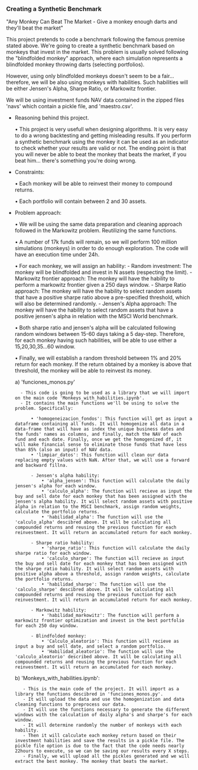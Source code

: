 ###  Creating a Synthetic Benchmark

 "Any Monkey Can Beat The Market -  Give a monkey enough darts and they'll beat the market"

This project pretends to code a benchmark following the famous premise stated above. We're going to create a synthetic benchmark based on monkeys that invest in the market. This problem is usually solved following the "blindfolded monkey" approach, where each simulation represents a blindfolded monkey throwing darts (selecting portfolios).

However, using only blindfolded monkeys doesn't seem to be a fair... therefore, we will be also using monkeys with habilities. Such habilities will be either Jensen's Alpha, Sharpe Ratio, or Markowitz frontier. 

We will be using investment funds NAV data contained in the zipped files 'navs' which contain a pickle file, and 'maestro.csv'.

- Reasoning behind this project.

    • This project is very usefull when designing algorithms. It is very easy to do a wrong backtesting and getting misleading results. If you perform a synthetic benchmark using the monkey it can be used as an indicator to check whether your results are valid or not. The ending point is that you will never be able to beat the monkey that beats the market, if you beat him... there's something you're doing wrong. 

- Constraints:

    • Each monkey will be able to reinvest their money to compound returns.
    
    • Each portfolio will contain between 2 and 30 assets. 
    
- Problem approach:
    
    • We will be using the same data preparation and cleaning approach followed in the Markowitz problem. Reutilizing the same functions.

    • A number of 17k funds will remain, so we will perform 100 million simulations (monkeys) in order to do enough exploration. The code will have an execution time under 24h.

    • For each monkey, we will assign an hability:
        - Random investment: The monkey will be blindfolded and invest in N assets (respecting the limit).
        - Markowitz frontier approach: The monkey will have the hability to perform a markowitz frontier given a 250 days window. 
        - Sharpe Ratio approach: The monkey will have the hability to select random assets that have a positive sharpe ratio above a pre-specified threshold, which will also be determined randomly. 
        - Jensen's Alpha approach: The monkey will have the hability to select random assets that have a positive jensen's alpha in relation with the MSCI World benchmark.

    • Both sharpe ratio and jensen's alpha will be calculated following random windows between 15-60 days taking a 5 day-step. Therefore, for each monkey having such habilities, will be able to use either a 15,20,30,35...60 window.  

    • Finally, we will establish a random threshold between 1% and 20% return for each monkey. If the return obtained by a monkey is above that threshold, the monkey will be able to reinvest its money. 

    a) 'funciones_monos.py'    

        - This code is going to be used as a library that we will import on the main code 'Monkeys_with_habilities.ipynb'.
        - It contains the main functions we'll be using to solve the problem. Specifically:
            
            • 'homogeneizacion_fondos': This function will get as input a dataframe containing all funds. It will homogenize all data in a data-frame that will have as index the unique business dates and the funds' names as columns, and finally, match the NAV of each fund and each date. Finally, once we get the homogenized df, it will make financial sense to eliminate those funds that have less than 85% (also an input) of NAV data.
            • 'limpiar_datos': This function will clean our data replacing empty values with NaN. After that, we will use a forward and backward fillna.
            
            - Jensen's alpha hability:
                • 'alpha_jensen': This function will calculate the daily jensen's alpha for each window. 
                • 'calculo_alpha': The function will recieve as input the buy and sell date for each monkey that has been assigned with the jensen's alpha hability. It will select random assets with positive alpha in relation to the MSCI benchmark, assign random weights, calculate the portfolio returns.
                • 'habilidad_alpha': The function will use the 'calculo_alpha' descibred above. It will be calculating all compounded returns and reusing the previous function for each reinvestment. It will return an accumulated return for each monkey. 
            
            - Sharpe ratio hability: 
                • 'sharpe_ratio': This function will calculate the daily sharpe ratio for each window.
                • 'calculo_sharpe': The function will recieve as input the buy and sell date for each monkey that has been assigned with the sharpe ratio hability. It will select random assets with positive alpha above a threshold, assign random weights, calculate the portfolio returns.
                • 'habilidad_sharpe': The function will use the 'calculo_sharpe' descibred above. It will be calculating all compounded returns and reusing the previous function for each reinvestment. It will return an accumulated return for each monkey. 

            - Markowitz hability:    
                • 'habilidad_markowitz': The function will perform a markowitz frontier optimization and invest in the best portfolio for each 250 day window. 
            
            - Blindfolded monkey:
                • 'Calculo_aleatorio': This function will recieve as input a buy and sell date, and select a random portfolio. 
                • 'Habilidad_aleatorio': The function will use the 'calculo_aleatorio' described above. It will be calculating all compounded returns and reusing the previous function for each reinvestment. It will return an accumulated for each monkey.

    b) 'Monkeys_with_habilities.ipynb':

         - This is the main code of the project. It will import as a library the functions descibred in 'funciones_monos.py'.
         - It will upload the data and use the homogenization and data cleaning functions to preprocess our data. 
         - It will use the functions necessary to generate the different windows with the calculation of daily alpha's and sharpe's for each window. 
         - It will determine randomly the number of monkeys with each hability. 
         - Then it will calculate each monkey return based on their investment habilities and save the results in a pickle file. The pickle file option is due to the fact that the code needs nearly 22hours to execute, so we can be saving our results every X steps. 
         - Finally, we will upload all the pickles generated and we will extract the best monkey. The monkey that beats the market. 
